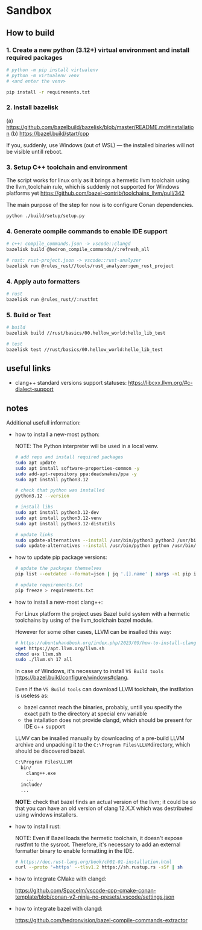# Sandbox

## How to build

### 1. Create a new python (3.12+) virtual environment and install required packages

```sh
# python -m pip install virtualenv
# python -m virtualenv venv
# <and enter the venv>

pip install -r requirements.txt
```

### 2. Install bazelisk

(a) <https://github.com/bazelbuild/bazelisk/blob/master/README.md#installation>
(b) <https://bazel.build/start/cpp>

If you, suddenly, use Windows (out of WSL) — the installed binaries will not be visible untill reboot.

### 3. Setup C++ toolchain and environment

The script works for linux only as it brings a hermetic llvm toolchain using the llvm_toolchain rule,
  which is suddenly not supported for Windows platforms yet <https://github.com/bazel-contrib/toolchains_llvm/pull/342>

The main purpose of the step for now is to configure Conan dependencies.

```sh
python ./build/setup/setup.py
```

### 4. Generate compile commands to enable IDE support

```sh
# c++: compile_commands.json -> vscode::clangd
bazelisk build @hedron_compile_commands//:refresh_all

# rust: rust-project.json -> vscode::rust-analyzer
bazelisk run @rules_rust//tools/rust_analyzer:gen_rust_project
```

### 4. Apply auto formatters

```sh
# rust
bazelisk run @rules_rust//:rustfmt
```

### 5. Build or Test

```sh
# build
bazelisk build //rust/basics/00.hellow_world:hello_lib_test

# test
bazelisk test //rust/basics/00.hellow_world:hello_lib_test
```

## useful links

- clang++ standard versions support statuses:
  <https://libcxx.llvm.org/#c-dialect-support>

## notes

Additional usefull information:

- how to install a new-most python:

  NOTE: The Python interpreter will be used in a local venv.

  ```sh
  # add repo and install required packages
  sudo apt update
  sudo apt install software-properties-common -y
  sudo add-apt-repository ppa:deadsnakes/ppa -y
  sudo apt install python3.12

  # check that python was installed
  python3.12 --version

  # install libs
  sudo apt install python3.12-dev
  sudo apt install python3.12-venv
  sudo apt install python3.12-distutils

  # update links
  sudo update-alternatives --install /usr/bin/python3 python3 /usr/bin/python3.12 12
  sudo update-alternatives --install /usr/bin/python python /usr/bin/python3.12 12
  ```

- how to update pip package versions:

  ```sh
  # update the packages themselves
  pip list --outdated --format=json | jq '.[].name' | xargs -n1 pip install --upgrade

  # update requirements.txt
  pip freeze > requirements.txt
  ```

- how to install a new-most clang++:

  For Linux platform the project uses Bazel build system with a hermetic toolchains by using of the llvm_toolchain
    bazel module.

  However for some other cases, LLVM can be insalled this way:

  ```sh
  # https://ubuntuhandbook.org/index.php/2023/09/how-to-install-clang-17-or-16-in-ubuntu-22-04-20-04/
  wget https://apt.llvm.org/llvm.sh
  chmod u+x llvm.sh
  sudo ./llvm.sh 17 all
  ```

  In case of Windows, it's necessary to install `VS Build tools` <https://bazel.build/configure/windows#clang>.

  Even if the `VS Build tools` can download LLVM toolchain, the instllation is useless as:

  - bazel cannot reach the binaries, probably, untill you specify the exact path to the directory at special env variable
  - the intallation does not provide clangd, which should be present for IDE c++ support

  LLMV can be insalled manually by downloading of a pre-build LLVM archive
    and unpacking it to the `C:\Program Files\LLVM`directory, which should be discovered bazel.

  ```txt
  C:\Program Files\LLVM
    bin/
      clang++.exe
      ...
    include/
    ...
  ```

  **NOTE**: check that bazel finds an actual version of the llvm; it could be so that you can have an old version
    of clang 12.X.X which was destributed using windows installers.

- how to install rust:

  NOTE: Even if Bazel loads the hermetic toolchain, it doesn't expose rustfmt to the sysroot.
    Therefore, it's necessary to add an external formatter binary to enable formatting in the IDE.

  ```sh
  # https://doc.rust-lang.org/book/ch01-01-installation.html
  curl --proto '=https' --tlsv1.2 https://sh.rustup.rs -sSf | sh
  ```

- how to integrate CMake with clangd:

  <https://github.com/SpaceIm/vscode-cpp-cmake-conan-template/blob/conan-v2-ninja-no-presets/.vscode/settings.json>

- how to integrate bazel with clangd:

  <https://github.com/hedronvision/bazel-compile-commands-extractor>
